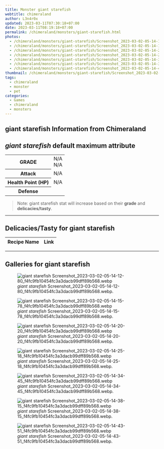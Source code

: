 ```yaml
---
title: Monster giant starefish
webtitle: chimeraland
author: L3n4r0x
updated: 2023-03-11T07:30:18+07:00
date: 2023-03-11T08:19:18+07:00
permalink: /chimeraland/monsters/giant-starefish.html
photos:
  - /chimeraland/monsters/giant-starefish/Screenshot_2023-03-02-05-14-12-80_f4fc9fb10454fc3a3dacb99dff89b568.webp
  - /chimeraland/monsters/giant-starefish/Screenshot_2023-03-02-05-14-15-78_f4fc9fb10454fc3a3dacb99dff89b568.webp
  - /chimeraland/monsters/giant-starefish/Screenshot_2023-03-02-05-14-20-20_f4fc9fb10454fc3a3dacb99dff89b568.webp
  - /chimeraland/monsters/giant-starefish/Screenshot_2023-03-02-05-14-25-18_f4fc9fb10454fc3a3dacb99dff89b568.webp
  - /chimeraland/monsters/giant-starefish/Screenshot_2023-03-02-05-14-34-45_f4fc9fb10454fc3a3dacb99dff89b568.webp
  - /chimeraland/monsters/giant-starefish/Screenshot_2023-03-02-05-14-38-15_f4fc9fb10454fc3a3dacb99dff89b568.webp
  - /chimeraland/monsters/giant-starefish/Screenshot_2023-03-02-05-14-43-51_f4fc9fb10454fc3a3dacb99dff89b568.webp
thumbnail: /chimeraland/monsters/giant-starefish/Screenshot_2023-03-02-05-14-12-80_f4fc9fb10454fc3a3dacb99dff89b568.webp
tags:
  - chimeraland
  - monster
  - pet
categories:
  - Games
  - chimeraland
  - monsters
---
```


<link
  rel="stylesheet"
  href="https://rawcdn.githack.com/dimaslanjaka/Web-Manajemen/870a349/css/bootstrap-5-3-0-alpha3-wrapper.css"
/>
<section id="bootstrap-wrapper">
  <div data-bs-theme="dark">
    <h2>giant starefish Information from Chimeraland</h2>
    <h2 id="attribute"><i>giant starefish</i> default maximum attribute</h2>
    <div class="row">
      <div class="col mb-2">
        <div class="card">
          <div class="card-body">
            <table>
              <tr>
                <th>GRADE</th>
                <td>N/A <br />N/A</td>
              </tr>
              <tr>
                <th>Attack</th>
                <td>N/A</td>
              </tr>
              <tr>
                <th>Health Point (HP)</th>
                <td>N/A</td>
              </tr>
              <tr>
                <th>Defense</th>
                <td></td>
              </tr>
            </table>
          </div>
        </div>
      </div>
    </div>
    <blockquote>
      Note: giant starefish stat will increase based on their <b>grade</b> and
      <b>delicacies/tasty</b>.
    </blockquote>
    <hr />
    <h2 id="delicacies">Delicacies/Tasty for giant starefish</h2>
    <div class="card">
      <div class="card-body">
        <div class="table-responsive">
          <table class="table table-striped">
            <thead>
              <tr>
                <th>Recipe Name</th>
                <th>Link</th>
              </tr>
            </thead>
            <tbody></tbody>
          </table>
        </div>
      </div>
    </div>
    <hr />
    <div id="gallery">
      <h2>Galleries for giant starefish</h2>
      <div class="row">
        <div class="col-lg-6 col-12">
          <figure>
            <img
              src="https://www.webmanajemen.com/chimeraland/monsters/giant-starefish/Screenshot_2023-03-02-05-14-12-80_f4fc9fb10454fc3a3dacb99dff89b568.webp"
              alt="giant starefish Screenshot_2023-03-02-05-14-12-80_f4fc9fb10454fc3a3dacb99dff89b568.webp"
            />
            <figcaption>
              <i>giant starefish</i>
              Screenshot_2023-03-02-05-14-12-80_f4fc9fb10454fc3a3dacb99dff89b568.webp.
            </figcaption>
          </figure>
        </div>
        <div class="col-lg-6 col-12">
          <figure>
            <img
              src="https://www.webmanajemen.com/chimeraland/monsters/giant-starefish/Screenshot_2023-03-02-05-14-15-78_f4fc9fb10454fc3a3dacb99dff89b568.webp"
              alt="giant starefish Screenshot_2023-03-02-05-14-15-78_f4fc9fb10454fc3a3dacb99dff89b568.webp"
            />
            <figcaption>
              <i>giant starefish</i>
              Screenshot_2023-03-02-05-14-15-78_f4fc9fb10454fc3a3dacb99dff89b568.webp.
            </figcaption>
          </figure>
        </div>
        <div class="col-lg-6 col-12">
          <figure>
            <img
              src="https://www.webmanajemen.com/chimeraland/monsters/giant-starefish/Screenshot_2023-03-02-05-14-20-20_f4fc9fb10454fc3a3dacb99dff89b568.webp"
              alt="giant starefish Screenshot_2023-03-02-05-14-20-20_f4fc9fb10454fc3a3dacb99dff89b568.webp"
            />
            <figcaption>
              <i>giant starefish</i>
              Screenshot_2023-03-02-05-14-20-20_f4fc9fb10454fc3a3dacb99dff89b568.webp.
            </figcaption>
          </figure>
        </div>
        <div class="col-lg-6 col-12">
          <figure>
            <img
              src="https://www.webmanajemen.com/chimeraland/monsters/giant-starefish/Screenshot_2023-03-02-05-14-25-18_f4fc9fb10454fc3a3dacb99dff89b568.webp"
              alt="giant starefish Screenshot_2023-03-02-05-14-25-18_f4fc9fb10454fc3a3dacb99dff89b568.webp"
            />
            <figcaption>
              <i>giant starefish</i>
              Screenshot_2023-03-02-05-14-25-18_f4fc9fb10454fc3a3dacb99dff89b568.webp.
            </figcaption>
          </figure>
        </div>
        <div class="col-lg-6 col-12">
          <figure>
            <img
              src="https://www.webmanajemen.com/chimeraland/monsters/giant-starefish/Screenshot_2023-03-02-05-14-34-45_f4fc9fb10454fc3a3dacb99dff89b568.webp"
              alt="giant starefish Screenshot_2023-03-02-05-14-34-45_f4fc9fb10454fc3a3dacb99dff89b568.webp"
            />
            <figcaption>
              <i>giant starefish</i>
              Screenshot_2023-03-02-05-14-34-45_f4fc9fb10454fc3a3dacb99dff89b568.webp.
            </figcaption>
          </figure>
        </div>
        <div class="col-lg-6 col-12">
          <figure>
            <img
              src="https://www.webmanajemen.com/chimeraland/monsters/giant-starefish/Screenshot_2023-03-02-05-14-38-15_f4fc9fb10454fc3a3dacb99dff89b568.webp"
              alt="giant starefish Screenshot_2023-03-02-05-14-38-15_f4fc9fb10454fc3a3dacb99dff89b568.webp"
            />
            <figcaption>
              <i>giant starefish</i>
              Screenshot_2023-03-02-05-14-38-15_f4fc9fb10454fc3a3dacb99dff89b568.webp.
            </figcaption>
          </figure>
        </div>
        <div class="col-lg-6 col-12">
          <figure>
            <img
              src="https://www.webmanajemen.com/chimeraland/monsters/giant-starefish/Screenshot_2023-03-02-05-14-43-51_f4fc9fb10454fc3a3dacb99dff89b568.webp"
              alt="giant starefish Screenshot_2023-03-02-05-14-43-51_f4fc9fb10454fc3a3dacb99dff89b568.webp"
            />
            <figcaption>
              <i>giant starefish</i>
              Screenshot_2023-03-02-05-14-43-51_f4fc9fb10454fc3a3dacb99dff89b568.webp.
            </figcaption>
          </figure>
        </div>
      </div>
    </div>
  </div>
</section>